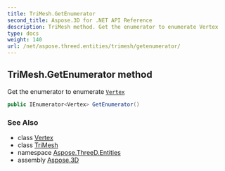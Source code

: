 ```yaml
---
title: TriMesh.GetEnumerator
second_title: Aspose.3D for .NET API Reference
description: TriMesh method. Get the enumerator to enumerate Vertex
type: docs
weight: 140
url: /net/aspose.threed.entities/trimesh/getenumerator/
---
```

## TriMesh.GetEnumerator method

Get the enumerator to enumerate [`Vertex`](../../../aspose.threed.utilities/vertex/)

```csharp
public IEnumerator<Vertex> GetEnumerator()
```

### See Also

* class [Vertex](../../../aspose.threed.utilities/vertex/)
* class [TriMesh](../)
* namespace [Aspose.ThreeD.Entities](../../trimesh/)
* assembly [Aspose.3D](../../../)



